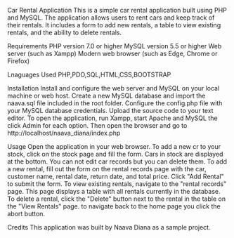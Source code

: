 Car Rental Application
This is a simple car rental application built using PHP and MySQL. The application allows users to rent cars and keep track of their rentals. It includes a form to add new rentals, a table to view existing rentals, and the ability to delete rentals.

Requirements
PHP version 7.0 or higher
MySQL version 5.5 or higher
Web server (such as Xampp)
Modern web browser (such as Edge, Chrome or Firefox)

Lnaguages Used
PHP,PDO,SQL,HTML,CSS,BOOTSTRAP

Installation
Install and configure the web server and MySQL on your local machine or web host.
Create a new MySQL database and import the naava.sql file included in the root folder.
Configure the config.php file with your MySQL database credentials.
Upload the source code to your text editor.
To open the application, run Xampp, start Apache and MySQL the click Admin for each option.
Then open the browser and go to http://localhost/naava_diana/index.php

Usage
Open the application in your web browser.
To add a new cr to your stock, click on the stock page and fill the form. Cars in stock are displayed at the bottom.
You can not edit car records but you can delete them.
To add a new rental, fill out the form on the rental records page with the car, customer name, rental date, return date, and total price. Click "Add Rental" to submit the form.
To view existing rentals, navigate to the "rental records" page. This page displays a table with all rentals currently in the database.
To delete a rental, click the "Delete" button next to the rental in the table on the "View Rentals" page.
to navigate back to the home page you click the abort button.

Credits
This application was built by Naava Diana as a sample project.